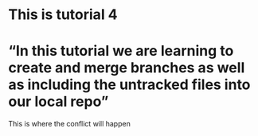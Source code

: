 # This is tutorial 4
# “In this tutorial we are learning to create and merge branches as well as including the untracked files into our local repo”

This is where the conflict will happen